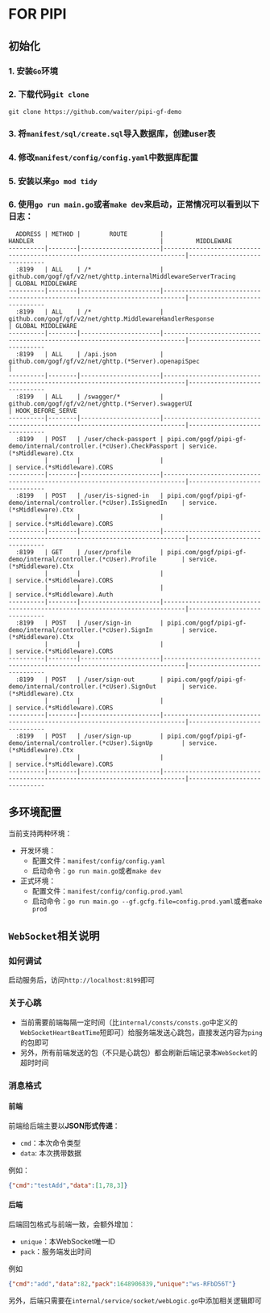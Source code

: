 # FOR PIPI

## 初始化

### 1. 安装`Go`环境

### 2. 下载代码`git clone`
```
git clone https://github.com/waiter/pipi-gf-demo
```

### 3. 将`manifest/sql/create.sql`导入数据库，创建user表

### 4. 修改`manifest/config/config.yaml`中数据库配置

### 5. 安装以来`go mod tidy`

### 6. 使用`go run main.go`或者`make dev`来启动，正常情况可以看到以下日志：
```
  ADDRESS | METHOD |        ROUTE         |                                  HANDLER                                   |         MIDDLEWARE           
----------|--------|----------------------|----------------------------------------------------------------------------|------------------------------
  :8199   | ALL    | /*                   | github.com/gogf/gf/v2/net/ghttp.internalMiddlewareServerTracing            | GLOBAL MIDDLEWARE            
----------|--------|----------------------|----------------------------------------------------------------------------|------------------------------
  :8199   | ALL    | /*                   | github.com/gogf/gf/v2/net/ghttp.MiddlewareHandlerResponse                  | GLOBAL MIDDLEWARE            
----------|--------|----------------------|----------------------------------------------------------------------------|------------------------------
  :8199   | ALL    | /api.json            | github.com/gogf/gf/v2/net/ghttp.(*Server).openapiSpec                      |                              
----------|--------|----------------------|----------------------------------------------------------------------------|------------------------------
  :8199   | ALL    | /swagger/*           | github.com/gogf/gf/v2/net/ghttp.(*Server).swaggerUI                        | HOOK_BEFORE_SERVE            
----------|--------|----------------------|----------------------------------------------------------------------------|------------------------------
  :8199   | POST   | /user/check-passport | pipi.com/gogf/pipi-gf-demo/internal/controller.(*cUser).CheckPassport | service.(*sMiddleware).Ctx   
          |        |                      |                                                                            | service.(*sMiddleware).CORS  
----------|--------|----------------------|----------------------------------------------------------------------------|------------------------------
  :8199   | POST   | /user/is-signed-in   | pipi.com/gogf/pipi-gf-demo/internal/controller.(*cUser).IsSignedIn    | service.(*sMiddleware).Ctx   
          |        |                      |                                                                            | service.(*sMiddleware).CORS  
----------|--------|----------------------|----------------------------------------------------------------------------|------------------------------
  :8199   | GET    | /user/profile        | pipi.com/gogf/pipi-gf-demo/internal/controller.(*cUser).Profile       | service.(*sMiddleware).Ctx   
          |        |                      |                                                                            | service.(*sMiddleware).CORS  
          |        |                      |                                                                            | service.(*sMiddleware).Auth  
----------|--------|----------------------|----------------------------------------------------------------------------|------------------------------
  :8199   | POST   | /user/sign-in        | pipi.com/gogf/pipi-gf-demo/internal/controller.(*cUser).SignIn        | service.(*sMiddleware).Ctx   
          |        |                      |                                                                            | service.(*sMiddleware).CORS  
----------|--------|----------------------|----------------------------------------------------------------------------|------------------------------
  :8199   | POST   | /user/sign-out       | pipi.com/gogf/pipi-gf-demo/internal/controller.(*cUser).SignOut       | service.(*sMiddleware).Ctx   
          |        |                      |                                                                            | service.(*sMiddleware).CORS  
----------|--------|----------------------|----------------------------------------------------------------------------|------------------------------
  :8199   | POST   | /user/sign-up        | pipi.com/gogf/pipi-gf-demo/internal/controller.(*cUser).SignUp        | service.(*sMiddleware).Ctx   
          |        |                      |                                                                            | service.(*sMiddleware).CORS  
----------|--------|----------------------|----------------------------------------------------------------------------|------------------------------
```

## 多环境配置

当前支持两种环境：

- 开发环境：
  - 配置文件：`manifest/config/config.yaml`
  - 启动命令：`go run main.go`或者`make dev`
- 正式环境：
  - 配置文件：`manifest/config/config.prod.yaml`
  - 启动命令：`go run main.go --gf.gcfg.file=config.prod.yaml`或者`make prod`

## `WebSocket`相关说明

### 如何调试

启动服务后，访问`http://localhost:8199`即可

### 关于心跳

- 当前需要前端每隔一定时间（比`internal/consts/consts.go`中定义的`WebSocketHeartBeatTime`短即可）给服务端发送心跳包，直接发送内容为`ping`的包即可
- 另外，所有前端发送的包（不只是心跳包）都会刷新后端记录本`WebSocket`的超时时间

### 消息格式

#### 前端
前端给后端主要以**JSON形式传递**：
- `cmd`：本次命令类型
- `data`: 本次携带数据

例如：
```JSON
{"cmd":"testAdd","data":[1,78,3]}
```
#### 后端
后端回包格式与前端一致，会额外增加：
- `unique`：本WebSocket唯一ID
- `pack`：服务端发出时间

例如
```JSON
{"cmd":"add","data":82,"pack":1648906839,"unique":"ws-RFbD56T"}
```
另外，后端只需要在`internal/service/socket/webLogic.go`中添加相关逻辑即可